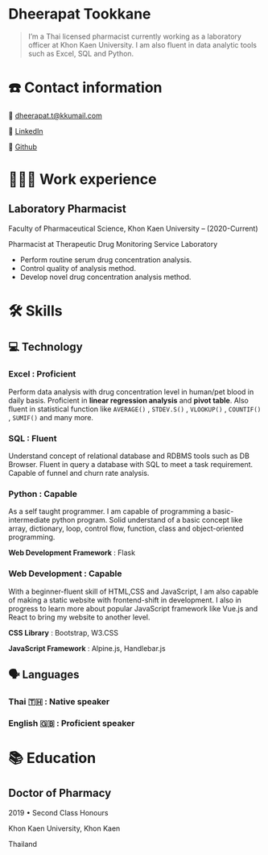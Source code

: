 # Dheerapat Tookkane

> I’m a Thai licensed pharmacist currently working as a laboratory officer at Khon Kaen University. I am also fluent in data analytic tools such as Excel, SQL and Python.
> 

# ☎️ Contact information

📧 dheerapat.t@kkumail.com

🔗 [LinkedIn](https://www.linkedin.com/in/dheerapat-tookkane-809284160/)

🤖 [Github](https://github.com/dheerapat)



# **👩🏻‍💻** Work experience

## Laboratory Pharmacist

Faculty of Pharmaceutical Science, Khon Kaen University – (2020-Current)

Pharmacist at Therapeutic Drug Monitoring Service Laboratory

- Perform routine serum drug concentration analysis.
- Control quality of analysis method.
- Develop novel drug concentration analysis method.



# 🛠 Skills

## 💻 Technology

### Excel : Proficient

Perform data analysis with drug concentration level in human/pet blood in daily basis. Proficient in **linear regression analysis** and **pivot table**. Also fluent in statistical function like `AVERAGE()` , `STDEV.S()` , `VLOOKUP()` , `COUNTIF()` , `SUMIF()` and many more.

### SQL : Fluent

Understand concept of relational database and RDBMS tools such as DB Browser. Fluent in query a database with SQL to meet a task requirement. Capable of funnel and churn rate analysis.

### Python : Capable

As a self taught programmer. I am capable of programming a basic-intermediate python program. Solid understand of a basic concept like array, dictionary, loop, control flow, function, class and object-oriented programming.

**Web Development Framework** : Flask

### Web Development : Capable

With a beginner-fluent skill of HTML,CSS and JavaScript, I am also capable of making a static website with frontend-shift in development. I also in progress to learn more about popular JavaScript framework like Vue.js and React to bring my website to another level.

**CSS Library** : Bootstrap, W3.CSS

**JavaScript Framework** : Alpine.js, Handlebar.js



## 🗣 Languages

### Thai 🇹🇭 : Native speaker

### English 🇬🇧 : Proficient speaker



# 📚 Education

## Doctor of Pharmacy

2019 • Second Class Honours

Khon Kaen University, Khon Kaen

Thailand
